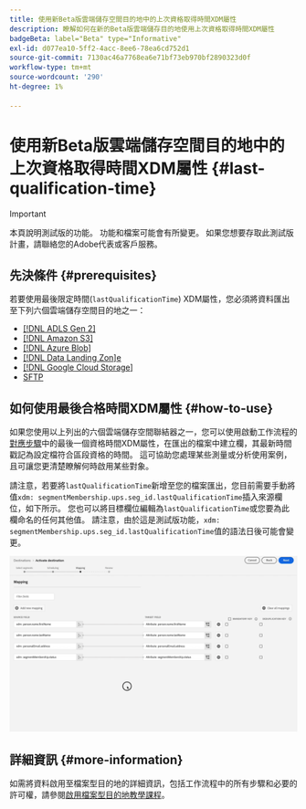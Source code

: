 ```yaml
---
title: 使用新Beta版雲端儲存空間目的地中的上次資格取得時間XDM屬性
description: 瞭解如何在新的Beta版雲端儲存目的地使用上次資格取得時間XDM屬性
badgeBeta: label="Beta" type="Informative"
exl-id: d077ea10-5ff2-4acc-8ee6-78ea6cd752d1
source-git-commit: 7130ac46a7768ea6e71bf73eb970bf2890323d0f
workflow-type: tm+mt
source-wordcount: '290'
ht-degree: 1%

---
```


# 使用新Beta版雲端儲存空間目的地中的上次資格取得時間XDM屬性 {#last-qualification-time}

>[!IMPORTANT]
> 
>本頁說明測試版的功能。 功能和檔案可能會有所變更。 如果您想要存取此測試版計畫，請聯絡您的Adobe代表或客戶服務。

## 先決條件 {#prerequisites}

若要使用最後限定時間(`lastQualificationTime`) XDM屬性，您必須將資料匯出至下列六個雲端儲存空間目的地之一：

* [[!DNL ADLS Gen 2]](/help/destinations/catalog/cloud-storage/adls-gen2.md)
* [[!DNL Amazon S3]](/help/destinations/catalog/cloud-storage/amazon-s3.md)
* [[!DNL Azure Blob]](/help/destinations/catalog/cloud-storage/azure-blob.md)
* [[!DNL Data Landing Zon]e](/help/destinations/catalog/cloud-storage/data-landing-zone.md)
* [[!DNL Google Cloud Storage]](/help/destinations/catalog/cloud-storage/google-cloud-storage.md)
* [SFTP](/help/destinations/catalog/cloud-storage/sftp.md)

## 如何使用最後合格時間XDM屬性 {#how-to-use}

如果您使用以上列出的六個雲端儲存空間聯結器之一，您可以使用啟動工作流程的[對應步驟](/help/destinations/ui/activate-batch-profile-destinations.md#mapping)中的最後一個資格時間XDM屬性，在匯出的檔案中建立欄，其最新時間戳記為設定檔符合區段資格的時間。 這可協助您處理某些測量或分析使用案例，且可讓您更清楚瞭解何時啟用某些對象。

請注意，若要將`lastQualificationTime`新增至您的檔案匯出，您目前需要手動將值`xdm: segmentMembership.ups.seg_id.lastQualificationTime`插入來源欄位，如下所示。 您也可以將目標欄位編輯為`lastQualificationTime`或您要為此欄命名的任何其他值。 請注意，由於這是測試版功能，`xdm: segmentMembership.ups.seg_id.lastQualificationTime`值的語法日後可能會變更。

![熒幕錄製，顯示上次將XDM屬性貼到對應步驟中的資格取得時間](/help/destinations/ui/last-qualification-time.gif)

## 詳細資訊 {#more-information}

如需將資料啟用至檔案型目的地的詳細資訊，包括工作流程中的所有步驟和必要的許可權，請參閱[啟用檔案型目的地教學課程](/help/destinations/ui/activate-batch-profile-destinations.md)。
